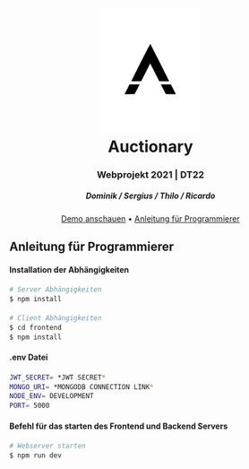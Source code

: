 <h1 align="center">
  <br>
  <img src="./frontend/src/assets/logoSmall.svg" width="180"  alt="Auctionary"/>
  <br>
  Auctionary
  <br>
</h1>

<h3 align="center">Webprojekt 2021 | DT22 </h3>
<h4 align="center"></h4>
<h5 align="center">Dominik / Sergius / Thilo / Ricardo</h5>

<p align="center">
  <a href="https://auctionaryapp.herokuapp.com/">Demo anschauen</a> •
  <a href="#Anleitung für Programmierer">Anleitung für Programmierer</a>
</p>

## Anleitung für Programmierer

#### Installation der Abhängigkeiten

```bash
# Server Abhängigkeiten
$ npm install

# Client Abhängigkeiten
$ cd frontend
$ npm install
```

#### .env Datei

```bash
JWT_SECRET= *JWT SECRET*
MONGO_URI= *MONGODB CONNECTION LINK*
NODE_ENV= DEVELOPMENT
PORT= 5000
```

#### Befehl für das starten des Frontend und Backend Servers

```bash
# Webserver starten
$ npm run dev
```


